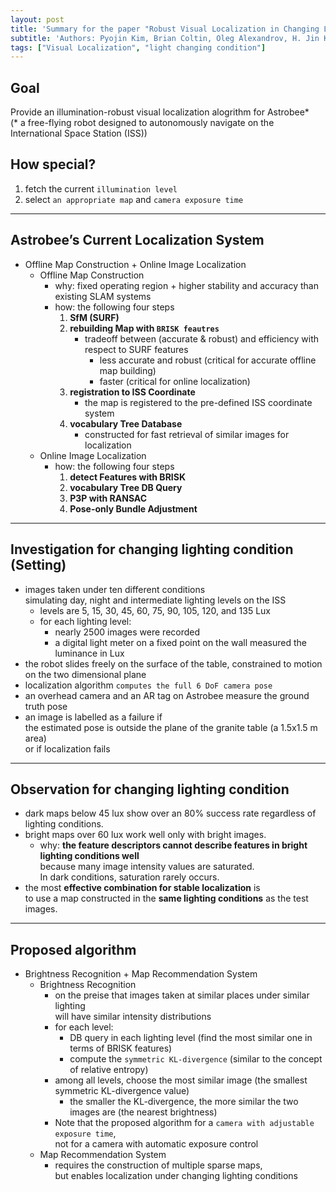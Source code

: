 ```yaml
---
layout: post
title: 'Summary for the paper "Robust Visual Localization in Changing Lighting Conditions"'
subtitle: 'Authors: Pyojin Kim, Brian Coltin, Oleg Alexandrov, H. Jin Kim'
tags: ["Visual Localization", "light changing condition"]
---
```


## Goal
Provide an illumination-robust visual localization alogrithm for Astrobee* <br>
(* a free-flying robot designed to autonomously navigate on the International Space Station (ISS))

## How special?
1. fetch the current `illumination level`
2. select `an appropriate map` and `camera exposure time`

---

## Astrobee’s Current Localization System
- Offline Map Construction + Online Image Localization
  - Offline Map Construction
    - why: fixed operating region + higher stability and accuracy than existing SLAM systems
    - how: the following four steps <br>
      1. **SfM (SURF)**
      2. **rebuilding Map with `BRISK feautres`**
         - tradeoff between (accurate & robust) and efficiency with respect to SURF features
            - less accurate and robust (critical for accurate offline map building) 
            - faster (critical for online localization)
      3. **registration to ISS Coordinate** 
         - the map is registered to the pre-defined ISS coordinate system
      4. **vocabulary Tree Database** 
         - constructed for fast retrieval of similar images for localization
  - Online Image Localization
     - how: the following four steps <br>
       1. **detect Features with BRISK**
       2. **vocabulary Tree DB Query**
       3. **P3P with RANSAC**
       4. **Pose-only Bundle Adjustment**
---

## Investigation for changing lighting condition (Setting)
- images taken under ten different conditions <br>
  simulating day, night and intermediate lighting levels on the ISS
  - levels are 5, 15, 30, 45, 60, 75, 90, 105, 120, and 135 Lux
  - for each lighting level: 
      - nearly 2500 images were recorded
      - a digital light meter on a fixed point on the wall measured the luminance in Lux
- the robot slides freely on the surface of the table, constrained to motion on the two dimensional plane
- localization algorithm `computes the full 6 DoF camera pose`
- an overhead camera and an AR tag on Astrobee measure the ground truth pose
- an image is labelled as a failure if <br>
  the estimated pose is outside the plane of the granite table (a 1.5x1.5 m area) <br>
  or if localization fails

---

## Observation for changing lighting condition
- dark maps below 45 lux show over an 80% success rate regardless of lighting conditions. 
- bright maps over 60 lux work well only with bright images.
  - why: **the feature descriptors cannot describe features in bright lighting conditions well** <br>
         because many image intensity values are saturated. <br>
         In dark conditions, saturation rarely occurs.
- the most **effective combination for stable localization** is <br>
  to use a map constructed in the **same lighting conditions** as the test images. 

---

## Proposed algorithm
- Brightness Recognition + Map Recommendation System
  - Brightness Recognition
      - on the preise that images taken at similar places under similar lighting <br>
        will have similar intensity distributions
      - for each level:
        - DB query in each lighting level (find the most similar one in terms of BRISK features)
        - compute the `symmetric KL-divergence` (similar to the concept of relative entropy)
      - among all levels, choose the most similar image (the smallest symmetric KL-divergence value)
        - the smaller the KL-divergence, the more similar the two images are (the nearest brightness)
      - Note that the proposed algorithm for a `camera with adjustable exposure time`, <br>
         not for a camera with automatic exposure control
  - Map Recommendation System
      - requires the construction of multiple sparse maps, <br>
        but enables localization under changing lighting conditions


